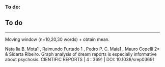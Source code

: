 ### To do:
## To do 

---  

Moving window (n=10,20,30 words) + obtain mean.  

Nata ́lia B. Mota1 , Raimundo Furtado 1 , Pedro P. C. Maia1 , Mauro Copelli 2* & Sidarta Ribeiro. Graph analysis of dream reports is especially informative about psychosis. CIENTIFIC REPORTS | 4 : 3691 | DOI: 10.1038/srep03691